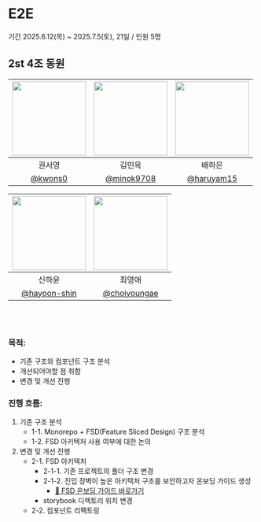 # E2E

기간 2025.6.12(목) ~ 2025.7.5(토), 21일 / 인원 5명

## 2st 4조 동원

| [<img src="https://avatars.githubusercontent.com/u/86402215?v=4" width="150" height="150"/>](https://github.com/kwons0) | [<img src="https://avatars.githubusercontent.com/u/31915107?v=4" width="150" height="150"/>](https://github.com/minok9708) | [<img src="https://avatars.githubusercontent.com/u/69307683?v=4" width="150" height="150"/>](https://github.com/haruyam15) |
| :---------------------------------------------------------------------------------------------------------------------: | :-------------------------------------------------------------------------------------------------------------------------: | :------------------------------------------------------------------------------------------------------------------------: |
|                                                         권서영                                                          |                                                           김민옥                                                            |                                                           배하은                                                           |
|                                          [@kwons0](https://github.com/kwons0)                                           |                                        [@minok9708](https://github.com/minok9708)                                         |                                         [@haruyam15](https://github.com/haruyam15)                                         |

| [<img src="https://avatars.githubusercontent.com/u/110523397?v=4" width="150" height="150"/>](https://github.com/hayoon-shin) | [<img src="https://avatars.githubusercontent.com/u/184901224?v=4" width="150" height="150"/>](https://github.com/choiyoungae) |
| :-------------------------------------------------------------------------------------------------------------------------: | :---------------------------------------------------------------------------------------------------------------------------: |
|                                                           신하윤                                                            |                                                            최영애                                                             |
|                                         [@hayoon-shin](https://github.com/hayoon-shin)                                          |                                        [@choiyoungae](https://github.com/choiyoungae)                                         |




<br/>
<br/>

### 목적:

- 기존 구조와 컴포넌트 구조 분석
- 개선되어야할 점 취합
- 변경 및 개선 진행

### 진행 흐름:

1. 기존 구조 분석
   - 1-1. Monorepo + FSD(Feature Sliced Design) 구조 분석
   - 1-2. FSD 아키텍처 사용 여부에 대한 논의
2. 변경 및 개선 진행
   - 2-1. FSD 아키텍처
     - 2-1-1. 기존 프로젝트의 폴더 구조 변경
     - 2-1-2. 진입 장벽이 높은 아키텍처 구조를 보안하고자 온보딩 가이드 생성
       - [🔗 FSD 온보딩 가이드 바로가기](https://www.notion.so/FSD-Onboarding-Guide-20ea3f519ab88010a4c2faf71acf5ac0?source=copy_link)
     - storybook 디렉토리 위치 변경
   - 2-2. 컴포넌트 리팩토링
